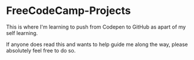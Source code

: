 # FreeCodeCamp-Projects
This is where I'm learning to push from Codepen to GitHub as apart of my self learning. 

If anyone does read this and wants to help guide me along the way, please absolutely feel free to do so. 
